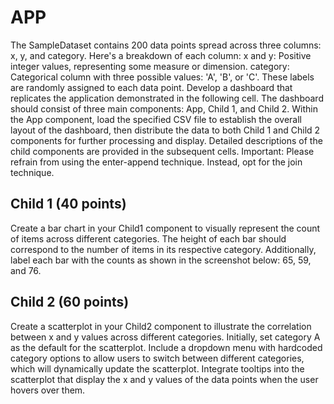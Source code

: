# APP
The SampleDataset contains 200 data points spread across three columns: x, y, and category. 
Here's a breakdown of each column:
x and y: Positive integer values, representing some measure or dimension.
category: Categorical column with three possible values: 'A', 'B', or 'C'. 
These labels are randomly assigned to each data point.
Develop a dashboard that replicates the application demonstrated in the following cell. 
The dashboard should consist of three main components: App, Child 1, and Child 2. 
Within the App component, load the specified CSV file to establish the overall layout of the dashboard, then distribute the data to both Child 1 and Child 2 components for further processing and display. 
Detailed descriptions of the child components are provided in the subsequent cells.
Important: Please refrain from using the enter-append technique. Instead, opt for the join technique.


## Child 1 (40 points)
Create a bar chart in your Child1 component to visually represent the count of items across different categories. 
The height of each bar should correspond to the number of items in its respective category. 
Additionally, label each bar with the counts as shown in the screenshot below: 65, 59, and 76.  


## Child 2 (60 points)
Create a scatterplot in your Child2 component to illustrate the correlation between x and y values across different categories. 
Initially, set category A as the default for the scatterplot. 
Include a dropdown menu with hardcoded category options to allow users to switch between different categories, which will dynamically update the scatterplot. 
Integrate tooltips into the scatterplot that display the x and y values of the data points when the user hovers over them.